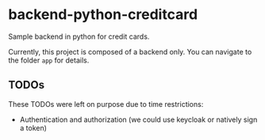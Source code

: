 # backend-python-creditcard

Sample backend in python for credit cards.

Currently, this project is composed of a backend only. You can navigate to the folder `app` for details.

## TODOs

These TODOs were left on purpose due to time restrictions:

- Authentication and authorization (we could use keycloak or natively sign a token)
